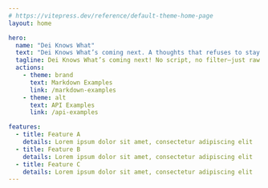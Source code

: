 ```yaml
---
# https://vitepress.dev/reference/default-theme-home-page
layout: home

hero:
  name: "Dei Knows What"
  text: "Dei Knows What’s coming next. A thoughts that refuses to stay in its lane."
  tagline: Dei Knows What’s coming next! No script, no filter—just raw takes on life, culture, and whatever the hell else feels interesting. Consider this your chaotic little corner of the internet. Expect the unexpected, because even I don’t know where this is going.
  actions:
    - theme: brand
      text: Markdown Examples
      link: /markdown-examples
    - theme: alt
      text: API Examples
      link: /api-examples

features:
  - title: Feature A
    details: Lorem ipsum dolor sit amet, consectetur adipiscing elit
  - title: Feature B
    details: Lorem ipsum dolor sit amet, consectetur adipiscing elit
  - title: Feature C
    details: Lorem ipsum dolor sit amet, consectetur adipiscing elit
---
```


